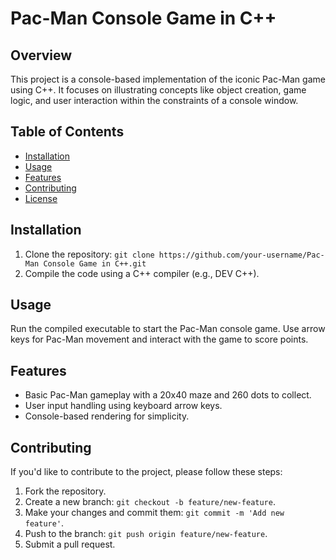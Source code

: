 # Pac-Man Console Game in C++

## Overview
This project is a console-based implementation of the iconic Pac-Man game using C++. It focuses on illustrating concepts like object creation, game logic, and user interaction within the constraints of a console window.

## Table of Contents
- [Installation](#installation)
- [Usage](#usage)
- [Features](#features)
- [Contributing](#contributing)
- [License](#license)

## Installation
1. Clone the repository: `git clone https://github.com/your-username/Pac-Man Console Game in C++.git`
3. Compile the code using a C++ compiler (e.g., DEV C++).

## Usage
Run the compiled executable to start the Pac-Man console game. Use arrow keys for Pac-Man movement and interact with the game to score points.

## Features
- Basic Pac-Man gameplay with a 20x40 maze and 260 dots to collect.
- User input handling using keyboard arrow keys.
- Console-based rendering for simplicity.

## Contributing
If you'd like to contribute to the project, please follow these steps:
1. Fork the repository.
2. Create a new branch: `git checkout -b feature/new-feature`.
3. Make your changes and commit them: `git commit -m 'Add new feature'`.
4. Push to the branch: `git push origin feature/new-feature`.
5. Submit a pull request.
